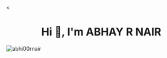 <<h1 align="center">Hi 👋, I'm ABHAY R NAIR</h1>


<p align="left">
</p>




<p><img align="center" src="https://github-readme-streak-stats.herokuapp.com/?user=abhi00rnair&" alt="abhi00rnair" /></p>
